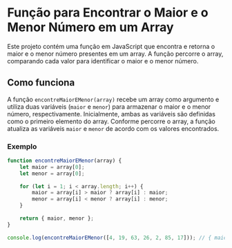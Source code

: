 # Função para Encontrar o Maior e o Menor Número em um Array

Este projeto contém uma função em JavaScript que encontra e retorna o maior e o menor número presentes em um array. A função percorre o array, comparando cada valor para identificar o maior e o menor número.

## Como funciona

A função `encontreMaiorEMenor(array)` recebe um array como argumento e utiliza duas variáveis (`maior` e `menor`) para armazenar o maior e o menor número, respectivamente. Inicialmente, ambas as variáveis são definidas como o primeiro elemento do array. Conforme percorre o array, a função atualiza as variáveis `maior` e `menor` de acordo com os valores encontrados.

### Exemplo

```javascript
function encontreMaiorEMenor(array) {
    let maior = array[0];
    let menor = array[0];
 
    for (let i = 1; i < array.length; i++) {
        maior = array[i] > maior ? array[i] : maior;
        menor = array[i] < menor ? array[i] : menor;
    }
 
    return { maior, menor };
}
 
console.log(encontreMaiorEMenor([4, 19, 63, 26, 2, 85, 17])); // { maior: 85, menor: 2 }

